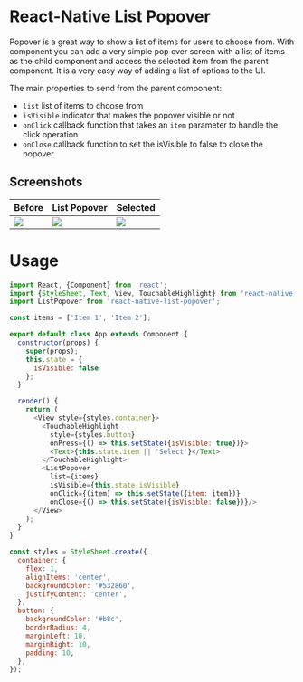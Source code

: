 # React-Native List Popover

Popover is a great way to show a list of items for users to choose from. With <ListPopover/> component you can add a very simple pop over screen with a list of items as the child component and access the selected item from the parent component. It is a very easy way of adding a list of options to the UI.

The main properties to send from the parent component:
* `list` list of items to choose from
* `isVisible` indicator that makes the popover visible or not
* `onClick` callback function that takes an `item` parameter to handle the click operation
* `onClose` callback function to set the isVisible to false to close the popover


## Screenshots
Before | List Popover | Selected
-------|--------------|---------
![](https://github.com/PsArvin/react-native-list-popover/tree/master/Screenshots/screen1.png) | ![](https://github.com/PsArvin/react-native-list-popover/tree/master/Screenshots/screen2.png) | ![](https://github.com/PsArvin/react-native-list-popover/tree/master/Screenshots/screen3.png)

# Usage

```js
import React, {Component} from 'react';
import {StyleSheet, Text, View, TouchableHighlight} from 'react-native';
import ListPopover from 'react-native-list-popover';

const items = ['Item 1', 'Item 2'];

export default class App extends Component {
  constructor(props) {
    super(props);
    this.state = {
      isVisible: false
    };
  }

  render() {
    return (
      <View style={styles.container}>
        <TouchableHighlight
          style={styles.button}
          onPress={() => this.setState({isVisible: true})}>
          <Text>{this.state.item || 'Select'}</Text>
        </TouchableHighlight>
        <ListPopover
          list={items}
          isVisible={this.state.isVisible}
          onClick={(item) => this.setState({item: item})}
          onClose={() => this.setState({isVisible: false})}/>
      </View>
    );
  }
}

const styles = StyleSheet.create({
  container: {
    flex: 1,
    alignItems: 'center',
    backgroundColor: '#532860',
    justifyContent: 'center',
  },
  button: {
    backgroundColor: '#b8c',
    borderRadius: 4,
    marginLeft: 10,
    marginRight: 10,
    padding: 10,
  },
});
```
